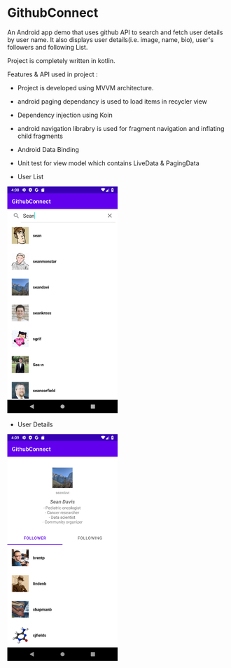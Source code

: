 # GithubConnect
An Android app demo that uses github API to search and fetch user details by user name. It also displays user details(i.e. image, name, bio), user's followers and following List.

Project is completely written in kotlin.

Features & API used in project : 
- Project is developed using MVVM architecture.
- android paging dependancy is used to load items in recycler view
- Dependency injection using Koin
- android navigation librabry is used for fragment navigation and inflating child fragments
- Android Data Binding
- Unit test for view model which contains LiveData & PagingData

- User List
<img src="https://github.com/chetan-AD/GithubConnect/blob/master/home.png?raw=true" width=50% height=50%>

- User Details
<img src="https://github.com/chetan-AD/GithubConnect/blob/master/user_details.png?raw=true" width=50% height=50%>
